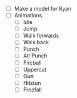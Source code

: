- [ ] Make a model for Ryan
- [ ] Animations
	- [ ] Idle
	- [ ] Jump
	- [ ] Walk forwards
	- [ ] Walk back
	- [ ] Punch
	- [ ] Alt Punch
	- [ ] Fireball
	- [ ] Uppercut
	- [ ] Gun
	- [ ] Hitstun
	- [ ] Freefall